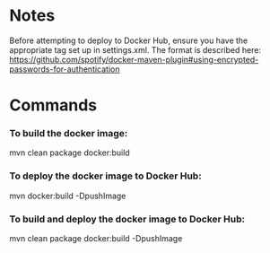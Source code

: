 # Notes
Before attempting to deploy to Docker Hub, ensure you have the appropriate <server> tag set up in settings.xml.  The format is described here: https://github.com/spotify/docker-maven-plugin#using-encrypted-passwords-for-authentication

# Commands
### To build the docker image:
mvn clean package docker:build

### To deploy the docker image to Docker Hub:
mvn docker:build -DpushImage

### To build and deploy the docker image to Docker Hub:
mvn clean package docker:build -DpushImage